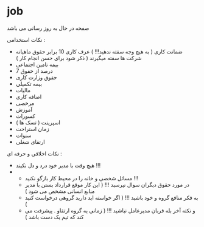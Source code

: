 # job
صفحه در حال به روز رسانی می باشد


نکات استخدامی :
- ضمانت کاری ( به هیچ وجه سفته ندهید!!! ) عرف کاری 10 برابر حقوق ماهیانه شرکت ها سفته میگیرند ( ذکر شود برای حسن انجام کار )
- بیمه تامین اجتماعی
- 7 درصد از حقوق
- حقوق وزارت کاری
- بیمه تکمیلی
- مالیات
- اضافه کاری
- مرخصی
- آموزش
- کسورات
- اسپرینت ( تسک ها )
- زمان استراحت
- سنوات
- ارتقای شغلی


نکات اخلاقی و حرفه ای :
-  هیچ وقت با مدیر خود درد و دل نکیند !!!
-  - مسائل شخصی و خانه را در محیط کار بازگو نکنید !!!
   - در مورد حقوق دیگران سوال نپرسید !!! ( این کار موقع قرارداد بستن با مدیر منابع انسانی مشخص می شود )
   - به فکر منافع گروه و خود باشید !!! ( اگر خواسته اید دارید گروهی درخواست کنید )
   - و نکته آخر بله قربان مدیرعامل نباشید !!! ( زمانی یه گروه ارتقاو . پیشرفت می کند که تیم یک دست باشد )
